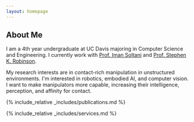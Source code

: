 ```yaml
---
layout: homepage
---
```


## About Me

I am a 4th year undergraduate at UC Davis majoring in Computer Science and Engineering. I currently work with [Prof. Iman Soltani](https://soltanilab.engineering.ucdavis.edu/people/iman-soltani) and [Prof. Stephen K. Robinson](https://hrvip.ucdavis.edu/people/stephen-robinson). 

My research interests are in contact-rich manipulation in unstructured environments. I'm interested in robotics, embodied AI, and computer vision. I want to make manipulators more capable, increasing their intelligence, perception, and affinity for contact. 

<!--
## Research Interests

- **Computer Vision:** image recognition, image generation, video captioning
- **Machine Learning:** meta-learning, incremental learning, transfer learning

## News

- **[Feb. 2020]** Our paper about incremental learning is accepted to CVPR 2020.
- **[Feb. 2020]** We will host the ACM Multimedia Asia 2020 conference in Singapore!
- **[Sept. 2019]** Our paper about few-shot learning is accepted to NeurIPS 2019.
- **[Mar. 2019]** Our paper about few-shot learning is accepted to CVPR 2019.
-->

{% include_relative _includes/publications.md %}

{% include_relative _includes/services.md %}
